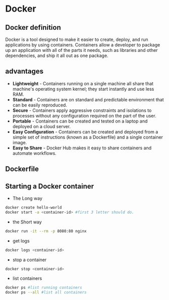 # Docker
## Docker definition
Docker is a tool designed to make it easier to create, deploy, and run applications by using containers. Containers allow a developer to package up an application with all of the parts it needs, such as libraries and other dependencies, and ship it all out as one package.

## advantages
- **Lightweight** - Containers running on a single machine all share that machine's operating system kernel; they start instantly and use less RAM.
- **Standard** - Containers are on standard and predictable environment that can be easily reproduced.
- **Secure** - Containers apply aggressive constraints and isolations to processes without any configuration required on the part of the user.
- **Portable** - Containers can be created and tested on a laptop and deployed on a cloud server.
- **Easy Configuration** - Containers can be created and deployed from a simple set of instructions (known as a Dockerfile) and a single container image.
- **Easy to Share** - Docker Hub makes it easy to share containers and automate workflows.


## Dockerfile


## Starting a Docker container
- The Long way
``` bash
docker create hello-world
docker start -a <container-id> #first 3 letter should do.
```
- the Short way
```bash
docker run -it --rm -p 8080:80 nginx
```

- get logs
```bash
docker logs <container-id>
```

- stop a container
```bash
docker stop <container-id>
```

- list containers
```bash
docker ps #list running containers
docker ps --all #list all containers
```
